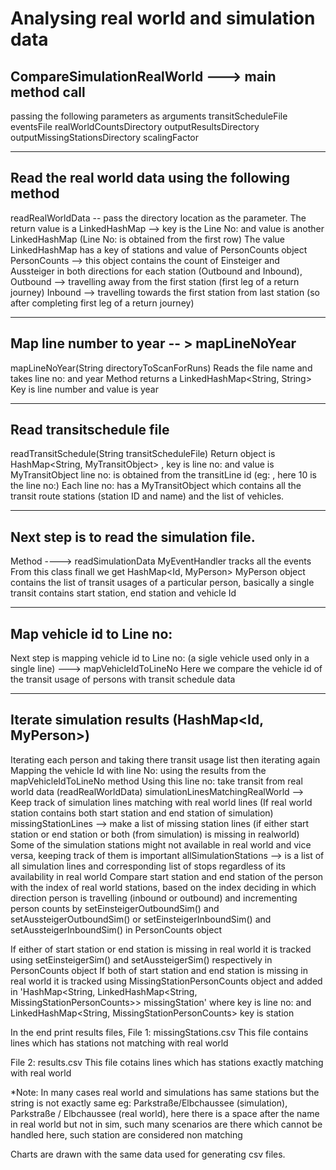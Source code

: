 # Analysing real world and simulation data

## CompareSimulationRealWorld ---> main method call

passing the following parameters as arguments
transitScheduleFile
eventsFile
realWorldCountsDirectory
outputResultsDirectory
outputMissingStationsDirectory
scalingFactor

---

## Read the real world data using the following method
readRealWorldData -- pass the directory location as the parameter.
The return value is a LinkedHashMap --> key is the Line No: and value is another LinkedHashMap (Line No: is obtained from the first row)
The value LinkedHashMap has a key of stations and value of PersonCounts object
PersonCounts --> this object contains the count of Einsteiger and Aussteiger in both directions for each station (Outbound and Inbound),
Outbound --> travelling away from the first station (first leg of a return journey)
Inbound --> travelling towards the first station from last station (so after completing first leg of a return journey)

---

## Map line number to year -- > mapLineNoYear
mapLineNoYear(String directoryToScanForRuns)
Reads the file name and takes line no: and year
Method returns a LinkedHashMap<String, String>
Key is line number and value is year

---

## Read transitschedule file
readTransitSchedule(String transitScheduleFile)
Return object is HashMap<String, MyTransitObject> , key is line no: and value is MyTransitObject
line no: is obtained from the transitLine id (eg: <transitLine id="10---1281_3">, here 10 is the line no:)
Each line no: has a MyTransitObject which contains all the transit route stations (station ID and name) and the list of vehicles.

---

## Next step is to read the simulation file.
Method ----> readSimulationData
MyEventHandler tracks all the events
From this class finall we get HashMap<Id<Person>, MyPerson>
MyPerson object contains the list of transit usages of a particular person, basically a single transit contains start station, end station and vehicle Id

---

## Map vehicle id to Line no:
Next step is mapping vehicle id to Line no: (a sigle vehicle used only in a single line) ---> mapVehicleIdToLineNo
Here we compare the vehicle id of the transit usage of persons with transit schedule data

---

## Iterate simulation results (HashMap<Id<Person>, MyPerson>)
Iterating each person and taking there transit usage list then iterating again
Mapping the vehicle Id with line No: using the results from the mapVehicleIdToLineNo method
Using this line no: take transit from real world data (readRealWorldData)
simulationLinesMatchingRealWorld --> Keep track of simulation lines matching with real world lines (If real world station contains both start station and end station of simulation)
missingStationLines --> make a list of missing station lines (if either start station or end station or both (from simulation) is missing in realworld)
Some of the simulation stations might not available in real world and vice versa, keeping track of them is important
allSimulationStations --> is a list of all simulation lines and corresponding list of stops regardless of its availability in real world
Compare start station and end station of the person with the index of real world stations, based on the index deciding in which direction person is travelling (inbound or outbound) and incrementing person counts by setEinsteigerOutboundSim() and setAussteigerOutboundSim() or setEinsteigerInboundSim() and setAussteigerInboundSim() in PersonCounts object

If either of start station or end station is missing in real world it is tracked using setEinsteigerSim() and setAussteigerSim() respectively in PersonCounts object
If both of start station and end station is missing in real world it is tracked using MissingStationPersonCounts object and added in 'HashMap<String, LinkedHashMap<String, MissingStationPersonCounts>> missingStation' where key is line no: and LinkedHashMap<String, MissingStationPersonCounts> key is station



In the end print results files,
File 1: missingStations.csv
This file contains lines which has stations not matching with real world

File 2: results.csv
This file cotains lines which has stations exactly matching with real world

*Note: In many cases real world and simulations has same stations but the string is not exactly same eg: Parkstraße/Elbchaussee (simulation), Parkstraße / Elbchaussee (real world), here there is a space after the name in real world but not in sim, such many scenarios are there which cannot be handled here, such station are considered non matching


Charts are drawn with the same data used for generating csv files.

 



